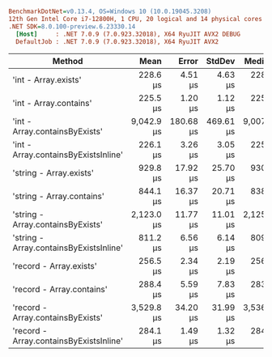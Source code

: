 ``` ini

BenchmarkDotNet=v0.13.4, OS=Windows 10 (10.0.19045.3208)
12th Gen Intel Core i7-12800H, 1 CPU, 20 logical and 14 physical cores
.NET SDK=8.0.100-preview.6.23330.14
  [Host]     : .NET 7.0.9 (7.0.923.32018), X64 RyuJIT AVX2 DEBUG
  DefaultJob : .NET 7.0.9 (7.0.923.32018), X64 RyuJIT AVX2


```
|                                  Method |       Mean |     Error |    StdDev |     Median |      Gen0 |  Allocated |
|---------------------------------------- |-----------:|----------:|----------:|-----------:|----------:|-----------:|
|                    &#39;int - Array.exists&#39; |   228.6 μs |   4.51 μs |   4.63 μs |   228.2 μs |         - |       32 B |
|                  &#39;int - Array.contains&#39; |   225.5 μs |   1.20 μs |   1.12 μs |   225.7 μs |         - |       32 B |
|          &#39;int - Array.containsByExists&#39; | 9,042.9 μs | 180.68 μs | 469.61 μs | 9,007.2 μs | 1906.2500 | 24024041 B |
|    &#39;int - Array.containsByExistsInline&#39; |   226.1 μs |   3.26 μs |   3.05 μs |   225.4 μs |         - |       32 B |
|                 &#39;string - Array.exists&#39; |   929.8 μs |  17.92 μs |  25.70 μs |   930.6 μs |         - |       33 B |
|               &#39;string - Array.contains&#39; |   844.1 μs |  16.37 μs |  20.71 μs |   838.1 μs |         - |       33 B |
|       &#39;string - Array.containsByExists&#39; | 2,123.0 μs |  11.77 μs |  11.01 μs | 2,125.9 μs |         - |       34 B |
| &#39;string - Array.containsByExistsInline&#39; |   811.2 μs |   6.56 μs |   6.14 μs |   809.3 μs |         - |       33 B |
|                 &#39;record - Array.exists&#39; |   256.5 μs |   2.34 μs |   2.19 μs |   256.4 μs |         - |       32 B |
|               &#39;record - Array.contains&#39; |   288.4 μs |   5.59 μs |   7.83 μs |   283.7 μs |         - |       32 B |
|       &#39;record - Array.containsByExists&#39; | 3,529.8 μs |  34.20 μs |  31.99 μs | 3,536.1 μs |         - |    24034 B |
| &#39;record - Array.containsByExistsInline&#39; |   284.1 μs |   1.49 μs |   1.32 μs |   284.0 μs |         - |       32 B |
